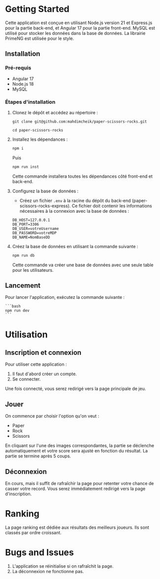 # Getting Started

Cette application est conçue en utilisant Node.js version 21 et Express.js pour la partie back-end, et Angular 17 pour la partie front-end. MySQL est utilisé pour stocker les données dans la base de données. La librairie PrimeNG est utilisée pour le style.

## Installation

### Pré-requis

- Angular 17
- Node.js 18
- MySQL

### Étapes d'installation

1. Clonez le dépôt et accédez au répertoire :

   ```
   git clone git@github.com:mahdimcheik/paper-scissors-rocks.git
   ```

   ```
   cd paper-scissors-rocks
   ```

2. Installez les dépendances :

   ```bash
   npm i
   ```

   Puis

   ```bash
   npm run inst
   ```

   Cette commande installera toutes les dépendances côté front-end et back-end.

3. Configurez la base de données :

   - Créez un fichier `.env` à la racine du dépôt du back-end (paper-scissors-rocks-express). Ce fichier doit contenir les informations nécessaires à la connexion avec la base de données :

   ```env
   DB_HOST=127.0.0.1
   DB_PORT=3306
   DB_USER=votreUsername
   DB_PASSWORD=votreMDP
   DB_NAME=NomBaseDD
   ```

4. Créez la base de données en utilisant la commande suivante :

   ```bash
   npm run db
   ```

   Cette commande va créer une base de données avec une seule table pour les utilisateurs.

## Lancement

Pour lancer l'application, exécutez la commande suivante :

    ```bash
    npm run dev
    ```

# Utilisation

## Inscription et connexion

Pour utiliser cette application :

1. Il faut d'abord créer un compte.
2. Se connecter.

Une fois connecté, vous serez redirigé vers la page principale de jeu.

## Jouer

On commence par choisir l'option qu'on veut :

- Paper
- Rock
- Scissors

En cliquant sur l'une des images correspondantes, la partie se déclenche automatiquement et votre score sera ajusté en fonction du résultat. La partie se termine après 5 coups.

## Déconnexion

En cours, mais il suffit de rafraîchir la page pour retenter votre chance de casser votre record. Vous serez immédiatement redirigé vers la page d'inscription.

# Ranking

La page ranking est dédiée aux résultats des meilleurs joueurs. Ils sont classés par ordre croissant.

# Bugs and Issues

1. L'application se réinitialise si on rafraîchit la page.
2. La déconnexion ne fonctionne pas.
